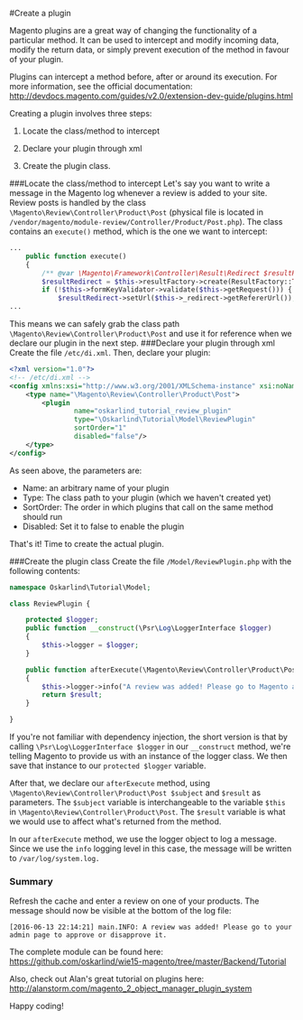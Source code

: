 #Create a plugin

Magento plugins are a great way of changing the functionality of a particular method. It can be used to intercept and modify incoming data, modify the return data, or simply prevent execution of the method in favour of your plugin. 

Plugins can intercept a method before, after or around its execution. For more information, see the official documentation: http://devdocs.magento.com/guides/v2.0/extension-dev-guide/plugins.html

Creating a plugin involves three steps: 
1) Locate the class/method to intercept

2) Declare your plugin through xml

3) Create the plugin class.

###Locate the class/method to intercept
Let's say you want to write a message in the Magento log whenever a review is added to your site. Review posts is handled by the class `\Magento\Review\Controller\Product\Post` (physical file is located in `/vendor/magento/module-review/Controller/Product/Post.php`). The class contains an `execute()` method, which is the one we want to intercept:
```php
...
    public function execute()
    {
        /** @var \Magento\Framework\Controller\Result\Redirect $resultRedirect */
        $resultRedirect = $this->resultFactory->create(ResultFactory::TYPE_REDIRECT);
        if (!$this->formKeyValidator->validate($this->getRequest())) {
            $resultRedirect->setUrl($this->_redirect->getRefererUrl());
...
```
This means we can safely grab the class path `\Magento\Review\Controller\Product\Post` and use it for reference when we declare our plugin in the next step.
###Declare your plugin through xml
Create the file `/etc/di.xml`. Then, declare your plugin:
```xml
<?xml version="1.0"?>
<!-- /etc/di.xml -->
<config xmlns:xsi="http://www.w3.org/2001/XMLSchema-instance" xsi:noNamespaceSchemaLocation="urn:magento:framework:ObjectManager/etc/config.xsd">
    <type name="\Magento\Review\Controller\Product\Post">
        <plugin
                name="oskarlind_tutorial_review_plugin"
                type="\Oskarlind\Tutorial\Model\ReviewPlugin"
                sortOrder="1"
                disabled="false"/>
    </type>
</config>
```
As seen above, the parameters are:
- Name: an arbitrary name of your plugin
- Type: The class path to your plugin (which we haven't created yet)
- SortOrder: The order in which plugins that call on the same method should run
- Disabled: Set it to false to enable the plugin

That's it! Time to create the actual plugin.

###Create the plugin class
Create the file `/Model/ReviewPlugin.php` with the following contents:
```php
namespace Oskarlind\Tutorial\Model;

class ReviewPlugin {

    protected $logger;
    public function __construct(\Psr\Log\LoggerInterface $logger)
    {
        $this->logger = $logger;
    }

    public function afterExecute(\Magento\Review\Controller\Product\Post $subject, $result)
    {
        $this->logger->info("A review was added! Please go to Magento admin to approve/disapprove.");
        return $result;
    }

}
```
If you're not familiar with dependency injection, the short version is that by calling `\Psr\Log\LoggerInterface $logger` in our  `__construct` method, we're telling Magento to provide us with an instance of the logger class. We then save that instance to our `protected $logger` variable. 

After that, we declare our `afterExecute` method, using `\Magento\Review\Controller\Product\Post $subject` and `$result` as parameters. The `$subject` variable is interchangeable to the variable `$this` in `\Magento\Review\Controller\Product\Post`. The `$result` variable is what we would use to affect what's returned from the method.

In our `afterExecute` method, we use the logger object to log a message. Since we use the `info` logging level in this case, the message will be written to `/var/log/system.log.`

### Summary
Refresh the cache and enter a review on one of your products. The message should now be visible at the bottom of the log file:
```text
[2016-06-13 22:14:21] main.INFO: A review was added! Please go to your admin page to approve or disapprove it.
```

The complete module can be found here: https://github.com/oskarlind/wie15-magento/tree/master/Backend/Tutorial

Also, check out Alan's great tutorial on plugins here: http://alanstorm.com/magento_2_object_manager_plugin_system

Happy coding!

